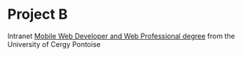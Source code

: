 Project B
========================

Intranet [Mobile Web Developer and Web Professional degree](http://www.lp-dw.com/) from the University of Cergy Pontoise